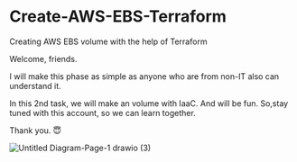 # Create-AWS-EBS-Terraform
Creating AWS EBS volume with the help of Terraform

Welcome, friends.

I will make this phase as simple as anyone who are from non-IT also can understand it.

In this 2nd task, we will make an volume with IaaC. And will be fun.
So,stay tuned with this account, so we can learn together.

Thank you. 😇

![Untitled Diagram-Page-1 drawio (3)](https://user-images.githubusercontent.com/114596788/225898337-15adbe31-0ccb-4305-9ab4-e867de5c3655.png)
